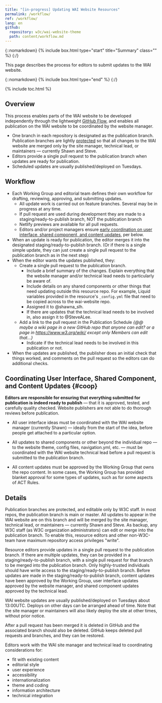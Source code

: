 ```yaml
---
title: "[in-progress] Updating WAI Website Resources"
permalink: /workflow/
ref: /workflow/
lang: en
github:
  repository: w3c/wai-website-theme
  path: content/workflow.md
---
```


{::nomarkdown}
{% include box.html type="start" title="Summary" class="" %}
{:/}

This page describes the process for editors to submit updates to the WAI website.

{::nomarkdown}
{% include box.html type="end" %}
{:/}

{% include toc.html %}

## Overview

This process enables parts of the WAI website to be developed independently through the lightweight [GitHub Flow](https://docs.github.com/en/get-started/quickstart/github-flow), and enables all publication on the WAI website to be coordinated by the website manager.

* One branch in each repository is designated as the publication branch. Publication branches are lightly [protected](https://docs.github.com/en/repositories/configuring-branches-and-merges-in-your-repository/defining-the-mergeability-of-pull-requests/about-protected-branches) so that all changes to the WAI website are merged only by the site manager, technical lead, or maintainers &mdash; currently Shawn and Steve.
* Editors provide a single pull request to the publication branch when updates are ready for publication.
* Scheduled updates are usually published/deployed on Tuesdays.

## Workflow

* Each Working Group and editorial team defines their own workflow for drafting, reviewing, approving, and submitting updates.
  * All update work is carried out on feature branches. Several may be in progress at any time.
  * If pull request are used during development they are made to a staging/ready-to-publish branch, NOT the publication branch
  * Netlify previews are available for all pull requests.
  * Editors and/or project managers ensure [early coordination on user interface, shared component, and content updates](#coop), per below.
* When an update is ready for publication, the editor merges it into the designated staging/ready-to-publish branch. (Or if there is a single simple update, they can just create a single pull request to the publication branch as in the next step)
* When the editor wants the updates published, they:
  * Create a single pull request to the publication branch.
    * Include a brief summary of the changes. Explain everything that the website manager and/or technical lead needs to particularly be aware of.
    * Include details on any shared components or other things that need updating outside this resource repo. For example,  Liquid variables provided in the resource's `_config.yml` file that need to be copied across to the wai-website repo.
    * Assigned it to @shawna_slh.
    * If there are updates that the technical lead needs to be involved in, also assign it to @SteveALee.
  * Add a link to the pull request in the Publication Schedule _{@@ maybe a wiki page in a new GitHub repo that anyone can edit? or a page in https://www.w3.org/wiki/ except only Members can edit that...}_
    * Indicate if the technical lead needs to be involved in this publication or not.
* When the updates are published, the publisher does an initial check that things worked, and comments on the pull request so the editors can do additional checks.

## Coordinating User Interface, Shared Component, and Content Updates {#coop}

**Editors are responsible for ensuring that everything submitted for publication is indeed ready to publish** &mdash; that it is approved, tested, and carefully quality checked. Website publishers are not able to do thorough reviews before publication.

* All user interface ideas must be coordinated with the WAI website manager (currently Shawn) &mdash; ideally from the start of the idea, before people get attached to a particular option.

* All updates to shared components or other beyond the individual repo &mdash; to the website theme, config files, navigation.yml, etc. &mdash; must be coordinated with the WAI website technical lead before a pull request is submitted to the publication branch.

* All content updates must be approved by the Working Group that owns the repo content. In some cases, the Working Group has provided blanket approval for some types of updates, such as for some aspects of ACT Rules.

## Details

Publication branches are protected, and editable only by W3C staff. In most repos, the publication branch is main or master. All updates to appear in the WAI website are on this branch and will be merged by the site manager, technical lead, or maintainers &mdash; currently Shawn and Steve. As backup, any W3C staff (as W3C organization administrators) can edit or merge into the publication branch. To enable this, resource editors and other non-W3C-team have maximum repository access privileges "write".

Resource editors provide updates in a single pull request to the publication branch. If there are multiple updates, they can be provided in a staging/ready-to-publish branch, with a single pull request for that branch to be merged into the publication branch. Only highly-trusted individuals should have write access to the staging/ready-to-publish branch. Before updates are made in the staging/ready-to-publish branch, content updates have been approved by the Working Group, user interface updates approved by the website manager, and shared component updates approved by the technical lead.

WAI website updates are usually published/deployed on Tuesdays about 13:00UTC. Deploys on other days can be arranged ahead of time. Note that the site manager or maintainers will also likely deploy the site at other times, without prior notice.

After a pull request has been merged it is deleted in GitHub and the associated branch should also be deleted. GitHub keeps deleted pull requests and branches, and they can be restored.

Editors work with the WAI site manager and technical lead to coordinating considerations for:

* fit with existing content
* editorial style
* user experience
* accessibility
* internationalization
* theme and coding
* information architecture
* technical integration
